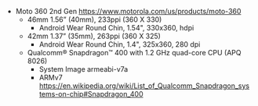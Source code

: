 * Moto 360 2nd Gen https://www.motorola.com/us/products/moto-360
  * 46mm 1.56” (40mm), 233ppi (360 X 330)
    * Android Wear Round Chin, 1.54", 330x360, hdpi 
  * 42mm 1.37” (35mm), 263ppi (360 X 325)
    * Android Wear Round Chin, 1.4", 325x360, 280 dpi
  * Qualcomm® Snapdragon™ 400 with 1.2 GHz quad-core CPU (APQ 8026)
    * System Image armeabi-v7a
    * ARMv7 https://en.wikipedia.org/wiki/List_of_Qualcomm_Snapdragon_systems-on-chip#Snapdragon_400
